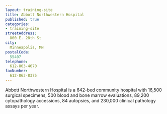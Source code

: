 ```yaml
---
layout: training-site
title: Abbott Northwestern Hospital
published: true
categories: 
- training-site
streetAddress: 
  800 E. 28th St
city:
  Minneapolis, MN 
postalCode:
  55407
telephone:
  612-863-4670
faxNumber:
  612-863-8375
---
```

Abbott Northwestern Hospital is a 642-bed community hospital with 16,500 surgical specimens, 500 blood and bone marrow evaluations, 89,200 cytopathology accessions, 84 autopsies, and 230,000 clinical pathology assays per year.